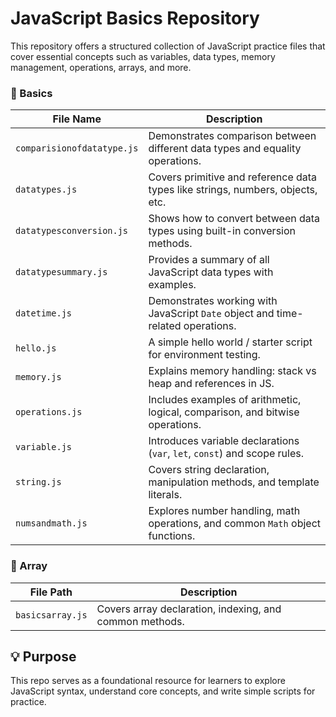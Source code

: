 # JavaScript Basics Repository

This repository offers a structured collection of JavaScript practice files that cover essential concepts such as variables, data types, memory management, operations, arrays, and more.

### 📁 Basics

| File Name               | Description                                                                 |
|------------------------|-----------------------------------------------------------------------------|
| `comparisionofdatatype.js` | Demonstrates comparison between different data types and equality operations. |
| `datatypes.js`              | Covers primitive and reference data types like strings, numbers, objects, etc. |
| `datatypesconversion.js`    | Shows how to convert between data types using built-in conversion methods.     |
| `datatypesummary.js`        | Provides a summary of all JavaScript data types with examples.                 |
| `datetime.js`          | Demonstrates working with JavaScript `Date` object and time-related operations.|
| `hello.js`                  | A simple hello world / starter script for environment testing.                 |
| `memory.js`                 | Explains memory handling: stack vs heap and references in JS.                 |
| `operations.js`             | Includes examples of arithmetic, logical, comparison, and bitwise operations. |
| `variable.js`               | Introduces variable declarations (`var`, `let`, `const`) and scope rules.     |
| `string.js`               | Covers string declaration, manipulation methods, and template literals.        |
| `numsandmath.js`          | Explores number handling, math operations, and common `Math` object functions.|


### 📁 Array

| File Path                  | Description                                                                 |
|---------------------------|-----------------------------------------------------------------------------|
| `basicsarray.js`    | Covers array declaration, indexing, and common methods. |


## 💡 Purpose

This repo serves as a foundational resource for learners to explore JavaScript syntax, understand core concepts, and write simple scripts for practice.
